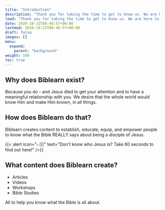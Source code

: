 ```yaml
---
title: "Introduction"
description: "Thank you for taking the time to get to know us. We are here to serve you!"
lead: "Thank you for taking the time to get to know us. We are here to serve you!"
date: 2020-10-22T08:48:57+00:00
lastmod: 2020-10-22T08:48:57+00:00
draft: false
images: []
menu:
  expand:
    parent: "background"
weight: 100
toc: true
---
```


## Why does Biblearn exist?

Because you do - and Jesus died to get your attention and to have a meaningful relationship with you. We desire that the whole world would know Him and make Him known, in all things.

## How does Biblearn do that?

Biblearn creates content to establish, educate, equip, and empower people to know what the Bible REALLY says about being a disciple of Jesus.

{{< alert icon="👉🏽" text="Don't know who Jesus is? Take 60 seconds to find out here!" />}}

<!-- Step-by-step instructions on how to start a new Doks project. [Tutorial →](https://getdoks.org/tutorial/introduction/) -->

## What content does Biblearn create?

- Articles
- Videos
- Workshops
- Bible Studies

All to help you know what the Bible is all about.